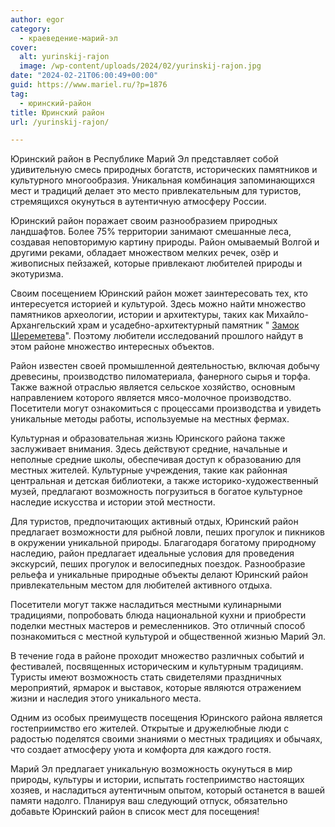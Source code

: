 ```yaml
---
author: egor
category:
  - краеведение-марий-эл
cover:
  alt: yurinskij-rajon
  image: /wp-content/uploads/2024/02/yurinskij-rajon.jpg
date: "2024-02-21T06:00:49+00:00"
guid: https://www.mariel.ru/?p=1876
tag:
  - юринский-район
title: Юринский район
url: /yurinskij-rajon/

---
```

Юринский район в Республике Марий Эл представляет собой удивительную смесь природных богатств, исторических памятников и культурного многообразия. Уникальная комбинация запоминающихся мест и традиций делает это место привлекательным для туристов, стремящихся окунуться в аутентичную атмосферу России.

Юринский район поражает своим разнообразием природных ландшафтов. Более 75% территории занимают смешанные леса, создавая неповторимую картину природы. Район омываемый Волгой и другими реками, обладает множеством мелких речек, озёр и живописных пейзажей, которые привлекают любителей природы и экотуризма.

Своим посещением Юринский район может заинтересовать тех, кто интересуется историей и культурой. Здесь можно найти множество памятников археологии, истории и архитектуры, таких как Михайло-Архангельский храм и усадебно-архитектурный памятник " [Замок Шереметева](/zamok-sheremeteva/)". Поэтому любители исследований прошлого найдут в этом районе множество интересных объектов.

Район известен своей промышленной деятельностью, включая добычу древесины, производство пиломатериала, фанерного сырья и торфа. Также важной отраслью является сельское хозяйство, основным направлением которого является мясо-молочное производство. Посетители могут ознакомиться с процессами производства и увидеть уникальные методы работы, используемые на местных фермах.

Культурная и образовательная жизнь Юринского района также заслуживает внимания. Здесь действуют средние, начальные и неполные средние школы, обеспечивая доступ к образованию для местных жителей. Культурные учреждения, такие как районная центральная и детская библиотеки, а также историко-художественный музей, предлагают возможность погрузиться в богатое культурное наследие искусства и истории этой местности.

Для туристов, предпочитающих активный отдых, Юринский район предлагает возможности для рыбной ловли, пеших прогулок и пикников в окружении уникальной природы. Благагодаря богатому природному наследию, район предлагает идеальные условия для проведения экскурсий, пеших прогулок и велосипедных поездок. Разнообразие рельефа и уникальные природные объекты делают Юринский район привлекательным местом для любителей активного отдыха.

Посетители могут также насладиться местными кулинарными традициями, попробовать блюда национальной кухни и приобрести поделки местных мастеров и ремесленников. Это отличный способ познакомиться с местной культурой и общественной жизнью Марий Эл.

В течение года в районе проходит множество различных событий и фестивалей, посвященных историческим и культурным традициям. Туристы имеют возможность стать свидетелями праздничных мероприятий, ярмарок и выставок, которые являются отражением жизни и наследия этого уникального места.

Одним из особых преимуществ посещения Юринского района является гостеприимство его жителей. Открытые и дружелюбные люди с радостью поделятся своими знаниями о местных традициях и обычаях, что создает атмосферу уюта и комфорта для каждого гостя.

Марий Эл предлагает уникальную возможность окунуться в мир природы, культуры и истории, испытать гостеприимство настоящих хозяев, и насладиться аутентичным опытом, который останется в вашей памяти надолго. Планируя ваш следующий отпуск, обязательно добавьте Юринский район в список мест для посещения!
